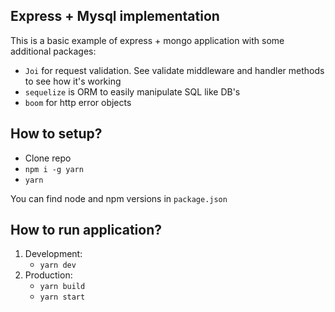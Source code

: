## Express + Mysql implementation
This is a basic example of express + mongo application with some additional packages:

- `Joi` for request validation. See validate middleware and handler methods to see how it's working
- `sequelize` is ORM to easily manipulate SQL like DB's
- `boom` for http error objects

## How to setup?

- Clone repo
- `npm i -g yarn`
- `yarn`

You can find node and npm versions in `package.json`

## How to run application?

1. Development: 
    - `yarn dev`
2. Production:
    - `yarn build`
    - `yarn start`
